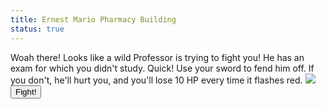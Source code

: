 ```yaml
---
title: Ernest Mario Pharmacy Building
status: true
---
```


<div id="professor">
Woah there!
Looks like a wild Professor is trying to fight you!
He has an exam for which you didn't study.
Quick! Use your sword to fend him off.
If you don't, he'll hurt you, and you'll lose 10 HP every time it flashes red.

<img src="https://legendsoflocalization.com/wp-content/uploads/2013/12/pokemon-rival-forget-name1-1280x720.png" />
<button id="sword">Fight!</button>
</div>

<div id="clue" style="display:none">
Phew!
That was a close call.
Now that you've made the Pharmacy Building safer for underperforming students like us, you can move on to the next location, the Psychology Building.
<p><a href="/treasure-hunt/locations/psych.html"><button>I'm in the Psych Building.</button></a></p>
</div>

<script>
  const attack = setInterval(() => {
	document.body.style.backgroundColor = "red";
	let whiteness = 0;
	const decayBackToWhite = setInterval(() => {
	  document.body.style.backgroundColor = "rgb(255, " + whiteness + ", " + whiteness + ")";
	  whiteness += 1;
	}, 1);
	setTimeout(() => clearInterval(decayBackToWhite), 1255);

	localStorage.hp -= 10;
	document.getElementById('hp').innerHTML = localStorage.hp;
  }, 3000);

  document.getElementById('sword').addEventListener('click', () => {
	document.getElementById('professor').style.display = "none";

	clearInterval(attack);
	document.getElementById('clue').style.display = '';
  });
</script>
